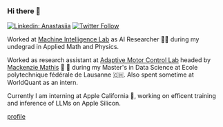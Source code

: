 ### Hi there 👋

[![Linkedin: Anastasiia](https://img.shields.io/badge/-Anastasiia-blue?style=flat-square&logo=Linkedin&logoColor=white&link=https://www.linkedin.com/in/ghazi-khan/)](https://www.linkedin.com/in/anastasiia-filippova-582067222/)
[![Twitter Follow](https://img.shields.io/twitter/follow/DeepLabCut.svg?label=NasFilippova&style=social)](https://twitter.com/NasFilippova)

Worked at [Machine Intelligence Lab](http://mil-team.com) as AI Researcher 👩‍💻 during my undegrad in Applied Math and Physics.

Worked as research assistant at [Adaptive Motor Control Lab](http://www.mackenziemathislab.org) headed by [Mackenzie Mathis](http://www.mackenziemathislab.org/mackenziemathis) 🐁 🧠 during my Master's in Data Science at Ecole polytechnique fédérale de Lausanne 🇨🇭. Also spent sometime at WorldQuant as an intern.

Currently I am interning at Apple California 🍏, working on efficent training and inference of LLMs on Apple Silicon.

[profile](https://anasfil.io)
